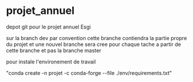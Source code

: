 # projet_annuel
depot git pour le projet annuel Esgi

sur la branch dev par convention cette branche contiendra la partie propre du projet et une nouvel branche sera cree pour chaque tache a partir de cette branche et pas la branche master


pour instale l'environement de travail

"conda create -n projet -c conda-forge  --file ./env/requirements.txt"